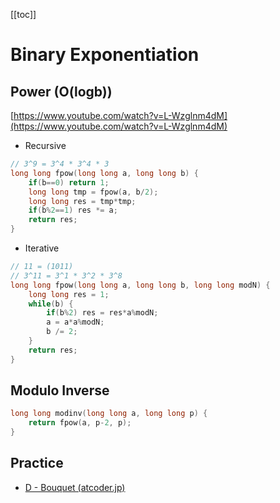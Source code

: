 [[toc]]

# Binary Exponentiation

## Power (O(logb))
[https://www.youtube.com/watch?v=L-Wzglnm4dM](https://www.youtube.com/watch?v=L-Wzglnm4dM)
* Recursive
```cpp
// 3^9 = 3^4 * 3^4 * 3
long long fpow(long long a, long long b) {
    if(b==0) return 1;
    long long tmp = fpow(a, b/2);
    long long res = tmp*tmp;
    if(b%2==1) res *= a;
    return res;
}
```
* Iterative
```cpp
// 11 = (1011)
// 3^11 = 3^1 * 3^2 * 3^8
long long fpow(long long a, long long b, long long modN) {
    long long res = 1;
    while(b) {
        if(b%2) res = res*a%modN;
        a = a*a%modN;
        b /= 2;
    }
    return res;
}
```

## Modulo Inverse
```cpp
long long modinv(long long a, long long p) {
    return fpow(a, p-2, p);
}
```

## Practice
- [D - Bouquet (atcoder.jp)](https://atcoder.jp/contests/abc156/tasks/abc156_d)
